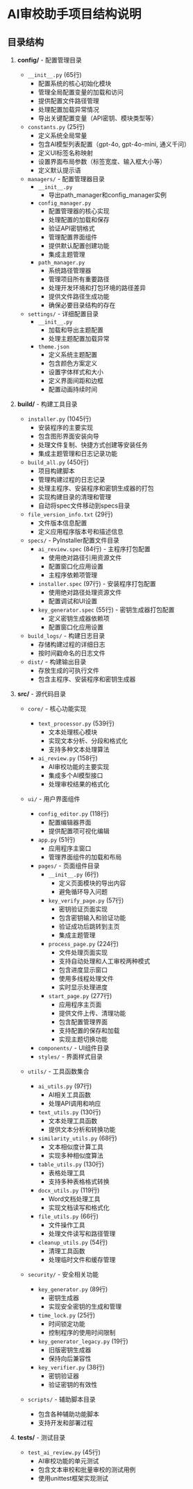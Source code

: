 # AI审校助手项目结构说明

## 目录结构

1. **config/** - 配置管理目录
   - `__init__.py` (65行)
     - 配置系统的核心初始化模块
     - 管理全局配置变量的加载和访问
     - 提供配置文件路径管理
     - 处理配置加载异常情况
     - 导出关键配置变量（API密钥、模块类型等）
   - `constants.py` (25行)
     - 定义系统全局常量
     - 包含AI模型列表配置（gpt-4o, gpt-4o-mini, 通义千问）
     - 定义UI标签名称映射
     - 设置界面布局参数（标签宽度、输入框大小等）
     - 定义默认提示语
   - `managers/` - 配置管理器目录
     - `__init__.py`
       - 导出path_manager和config_manager实例
     - `config_manager.py`
       - 配置管理器的核心实现
       - 处理配置的加载和保存
       - 验证API密钥格式
       - 管理配置界面组件
       - 提供默认配置创建功能
       - 集成主题管理
     - `path_manager.py`
       - 系统路径管理器
       - 管理项目所有重要路径
       - 处理开发环境和打包环境的路径差异
       - 提供文件路径生成功能
       - 确保必要目录结构的存在
   - `settings/` - 详细配置目录
     - `__init__.py`
       - 加载和导出主题配置
       - 处理主题配置加载异常
     - `theme.json`
       - 定义系统主题配置
       - 包含颜色方案定义
       - 设置字体样式和大小
       - 定义界面间距和边框
       - 配置动画持续时间

2. **build/** - 构建工具目录
   - `installer.py` (1045行)
     - 安装程序的主要实现
     - 包含图形界面安装向导
     - 处理文件复制、快捷方式创建等安装任务
     - 集成主题管理和日志记录功能
   - `build_all.py` (450行)
     - 项目构建脚本
     - 管理构建过程的日志记录
     - 处理主程序、安装程序和密钥生成器的打包
     - 实现构建目录的清理和管理
     - 自动将spec文件移动到specs目录
   - `file_version_info.txt` (29行)
     - 文件版本信息配置
     - 定义应用程序版本号和描述信息
   - `specs/` - PyInstaller配置文件目录
     - `ai_review.spec` (84行) - 主程序打包配置
       - 使用绝对路径引用资源文件
       - 配置窗口化应用设置
       - 主程序依赖项管理
     - `installer.spec` (97行) - 安装程序打包配置
       - 使用绝对路径处理资源文件
       - 配置调试和UI设置
     - `key_generator.spec` (55行) - 密钥生成器打包配置
       - 定义密钥生成器依赖项
       - 配置窗口化应用设置
   - `build_logs/` - 构建日志目录
     - 存储构建过程的详细日志
     - 按时间戳命名的日志文件
   - `dist/` - 构建输出目录
     - 存放生成的可执行文件
     - 包含主程序、安装程序和密钥生成器

3. **src/** - 源代码目录
   - `core/` - 核心功能实现
     - `text_processor.py` (539行)
       - 文本处理核心模块
       - 实现文本分析、分段和格式化
       - 支持多种文本处理算法
     - `ai_review.py` (158行)
       - AI审校功能的主要实现
       - 集成多个AI模型接口
       - 处理审校结果的格式化
   
   - `ui/` - 用户界面组件
     - `config_editor.py` (118行)
       - 配置编辑器界面
       - 提供配置项可视化编辑
     - `app.py` (51行)
       - 应用程序主窗口
       - 管理界面组件的加载和布局
     - `pages/` - 页面组件目录
       - `__init__.py` (6行)
         - 定义页面模块的导出内容
         - 避免循环导入问题
       - `key_verify_page.py` (57行)
         - 密钥验证页面实现
         - 包含密钥输入和验证功能
         - 验证成功后跳转到主页
         - 集成主题管理
       - `process_page.py` (224行)
         - 文件处理页面实现
         - 支持自动处理和人工审校两种模式
         - 包含进度显示窗口
         - 使用多线程处理文件
         - 实时显示处理进度
       - `start_page.py` (277行)
         - 应用程序主页面
         - 提供文件上传、清理功能
         - 包含配置管理界面
         - 支持配置的保存和加载
         - 实现主题切换功能
     - `components/` - UI组件目录
     - `styles/` - 界面样式目录
   
   - `utils/` - 工具函数集合
     - `ai_utils.py` (97行)
       - AI相关工具函数
       - 处理API调用和响应
     - `text_utils.py` (130行)
       - 文本处理工具函数
       - 提供文本分析和转换功能
     - `similarity_utils.py` (68行)
       - 文本相似度计算工具
       - 实现多种相似度算法
     - `table_utils.py` (130行)
       - 表格处理工具
       - 支持多种表格格式转换
     - `docx_utils.py` (119行)
       - Word文档处理工具
       - 实现文档读写和格式化
     - `file_utils.py` (66行)
       - 文件操作工具
       - 处理文件读写和路径管理
     - `cleanup_utils.py` (54行)
       - 清理工具函数
       - 处理临时文件和缓存管理
   
   - `security/` - 安全相关功能
     - `key_generator.py` (89行)
       - 密钥生成器
       - 实现安全密钥的生成和管理
     - `time_lock.py` (25行)
       - 时间锁定功能
       - 控制程序的使用时间限制
     - `key_generator_legacy.py` (19行)
       - 旧版密钥生成器
       - 保持向后兼容性
     - `key_verifier.py` (38行)
       - 密钥验证器
       - 验证密钥的有效性
   
   - `scripts/` - 辅助脚本目录
     - 包含各种辅助功能脚本
     - 支持开发和部署过程

4. **tests/** - 测试目录
   - `test_ai_review.py` (45行)
     - AI审校功能的单元测试
     - 包含文本审校和批量审校的测试用例
     - 使用unittest框架实现测试

